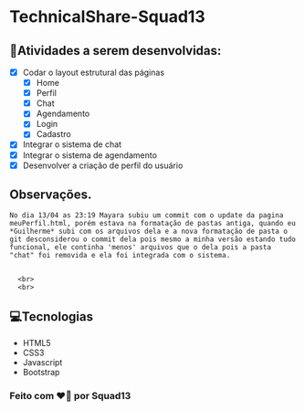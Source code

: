 # TechnicalShare-Squad13

## 📄Atividades a serem desenvolvidas:

- [x] Codar o layout estrutural das páginas
  - [x] Home
  - [x] Perfil
  - [x] Chat
  - [x] Agendamento
  - [x] Login
  - [x] Cadastro
- [x] Integrar o sistema de chat
- [x] Integrar o sistema de agendamento
- [x] Desenvolver a criação de perfil do usuário

## Observações.

    No dia 13/04 as 23:19 Mayara subiu um commit com o update da pagina meuPerfil.html, porém estava na formatação de pastas antiga, quando eu *Guilherme* subi com os arquivos dela e a nova formatação de pasta o git desconsiderou o commit dela pois mesmo a minha versão estando tudo funcional, ele continha 'menos' arquivos que o dela pois a pasta "chat" foi removida e ela foi integrada com o sistema.


      <br>
      <br>

## 💻Tecnologias

- HTML5
- CSS3
- Javascript
- Bootstrap

### Feito com ❤️💪 por Squad13
